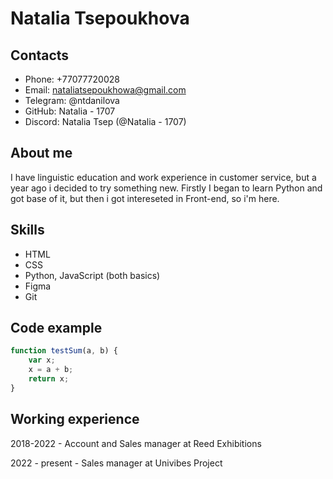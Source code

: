 # Natalia Tsepoukhova
## Contacts
- Phone: +77077720028
- Email: nataliatsepoukhowa@gmail.com
- Telegram: @ntdanilova
- GitHub: Natalia - 1707
- Discord: Natalia Tsep (@Natalia - 1707)

## About me
I have linguistic education and work experience in customer service, but a year ago i decided to try something new. Firstly I began to learn Python and got base of it, but then i got intereseted in Front-end, so i'm here.

## Skills
- HTML
- CSS
- Python, JavaScript (both basics)
- Figma
- Git

## Code example
```JavaScript
function testSum(a, b) {
    var x;
    x = a + b;
    return x;
}
```
## Working experience
2018-2022 - Account and Sales manager at Reed Exhibitions


2022 - present - Sales manager at Univibes Project 
